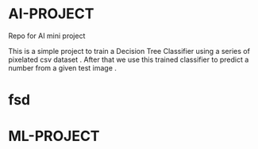 # AI-PROJECT
Repo for AI mini project

This is a simple project to train a Decision Tree Classifier using a series of pixelated csv dataset . 
After that we use this trained classifier to predict a number from a given test image .


# fsd
# ML-PROJECT
